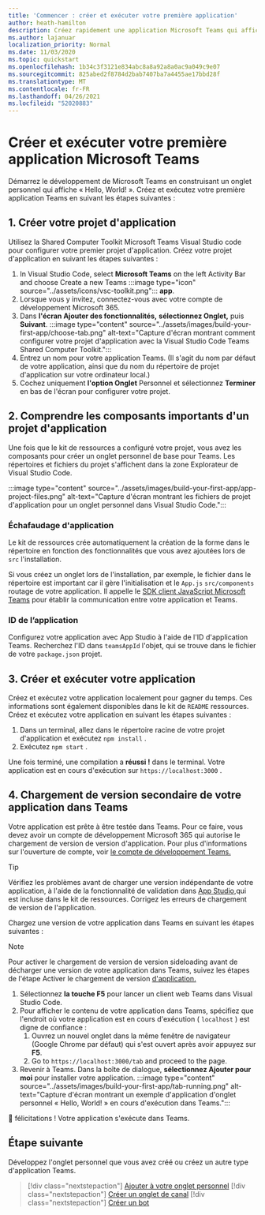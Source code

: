 ```yaml
---
title: 'Commencer : créer et exécuter votre première application'
author: heath-hamilton
description: Créez rapidement une application Microsoft Teams qui affiche un « Hello, World! » à l'aide de la Shared Computer Toolkit Microsoft Teams.
ms.author: lajanuar
localization_priority: Normal
ms.date: 11/03/2020
ms.topic: quickstart
ms.openlocfilehash: 1b34c3f3121e834abc8a8a92a8a0ac9a049c9e07
ms.sourcegitcommit: 825abed2f8784d2bab7407ba7a4455ae17bbd28f
ms.translationtype: MT
ms.contentlocale: fr-FR
ms.lasthandoff: 04/26/2021
ms.locfileid: "52020883"
---
```

# <a name="build-and-run-your-first-microsoft-teams-app"></a>Créer et exécuter votre première application Microsoft Teams

Démarrez le développement de Microsoft Teams en construisant un onglet personnel qui affiche « Hello, World! ».
Créez et exécutez votre première application Teams en suivant les étapes suivantes :

## <a name="1-create-your-app-project"></a>1. Créer votre projet d'application

Utilisez la Shared Computer Toolkit Microsoft Teams Visual Studio code pour configurer votre premier projet d'application. Créez votre projet d'application en suivant les étapes suivantes :

1. In Visual Studio Code, select **Microsoft Teams** on the left Activity Bar and choose Create a new Teams :::image type="icon" source="../assets/icons/vsc-toolkit.png"::: **app**.
1. Lorsque vous y invitez, connectez-vous avec votre compte de développement Microsoft 365.
1. Dans **l'écran Ajouter des fonctionnalités,** **sélectionnez Onglet,** puis **Suivant**.
:::image type="content" source="../assets/images/build-your-first-app/choose-tab.png" alt-text="Capture d'écran montrant comment configurer votre projet d'application avec la Visual Studio Code Teams Shared Computer Toolkit.":::
1. Entrez un nom pour votre application Teams. (Il s'agit du nom par défaut de votre application, ainsi que du nom du répertoire de projet d'application sur votre ordinateur local.)
1. Cochez uniquement **l'option Onglet** Personnel et sélectionnez **Terminer** en bas de l'écran pour configurer votre projet.

## <a name="2-understand-important-app-project-components"></a>2. Comprendre les composants importants d'un projet d'application

Une fois que le kit de ressources a configuré votre projet, vous avez les composants pour créer un onglet personnel de base pour Teams. Les répertoires et fichiers du projet s'affichent dans la zone Explorateur de Visual Studio Code.

:::image type="content" source="../assets/images/build-your-first-app/app-project-files.png" alt-text="Capture d'écran montrant les fichiers de projet d'application pour un onglet personnel dans Visual Studio Code.":::

### <a name="app-scaffolding"></a>Échafaudage d'application

Le kit de ressources crée automatiquement la création de la forme dans le répertoire en fonction des fonctionnalités que vous avez ajoutées lors de `src` l'installation.

Si vous créez un onglet lors de l'installation, par exemple, le fichier dans le répertoire est important car il gère l'initialisation et le `App.js` `src/components` routage de votre application. Il appelle le [SDK client JavaScript Microsoft Teams](../tabs/how-to/using-teams-client-sdk.md) pour établir la communication entre votre application et Teams.

### <a name="app-id"></a>ID de l’application

Configurez votre application avec App Studio à l'aide de l'ID d'application Teams. Recherchez l'ID dans `teamsAppId` l'objet, qui se trouve dans le fichier de votre `package.json` projet.

## <a name="3-build-and-run-your-app"></a>3. Créer et exécuter votre application

Créez et exécutez votre application localement pour gagner du temps. Ces informations sont également disponibles dans le kit de `README` ressources. Créez et exécutez votre application en suivant les étapes suivantes :

1. Dans un terminal, allez dans le répertoire racine de votre projet d'application et exécutez `npm install` .
1. Exécutez `npm start` .

Une fois terminé, une compilation a **réussi !** dans le terminal. Votre application est en cours d'exécution sur `https://localhost:3000` .

## <a name="4-sideload-your-app-in-teams"></a>4. Chargement de version secondaire de votre application dans Teams

Votre application est prête à être testée dans Teams. Pour ce faire, vous devez avoir un compte de développement Microsoft 365 qui autorise le chargement de version de version d'application. Pour plus d'informations sur l'ouverture de compte, voir [le compte de développement Teams.](../build-your-first-app/build-first-app-overview.md#set-up-your-development-account) 

> [!TIP]
> Vérifiez les problèmes avant de charger une version indépendante de votre application, à l'aide de la fonctionnalité de validation dans [App Studio,](../concepts/deploy-and-publish/appsource/prepare/submission-checklist.md#teams-app-validation-tool)qui est incluse dans le kit de ressources. Corrigez les erreurs de chargement de version de l'application.

Chargez une version de votre application dans Teams en suivant les étapes suivantes :

> [!NOTE]
> Pour activer le chargement de version de version sideloading avant de décharger une version de votre application dans Teams, suivez les étapes de l'étape Activer le chargement de version [d'application.](../concepts/build-and-test/prepare-your-o365-tenant.md#enable-custom-teams-apps-and-turn-on-custom-app-uploading)

1. Sélectionnez **la touche F5** pour lancer un client web Teams dans Visual Studio Code.
1. Pour afficher le contenu de votre application dans Teams, spécifiez que l'endroit où votre application est en cours d'exécution ( `localhost` ) est digne de confiance :
   1. Ouvrez un nouvel onglet dans la même fenêtre de navigateur (Google Chrome par défaut) qui s'est ouvert après avoir appuyez sur **F5**.
   1. Go to `https://localhost:3000/tab` and proceed to the page.
1. Revenir à Teams. Dans la boîte de dialogue, **sélectionnez Ajouter pour moi** pour installer votre application.
:::image type="content" source="../assets/images/build-your-first-app/tab-running.png" alt-text="Capture d'écran montrant un exemple d'application d'onglet personnel « Hello, World! » en cours d'exécution dans Teams.":::

🎉 félicitations ! Votre application s'exécute dans Teams.

## <a name="next-step"></a>Étape suivante

Développez l'onglet personnel que vous avez créé ou créez un autre type d'application Teams.

> [!div class="nextstepaction"]
> [Ajouter à votre onglet personnel](../build-your-first-app/build-personal-tab.md)
> [!div class="nextstepaction"]
> [Créer un onglet de canal](../build-your-first-app/build-channel-tab.md)
> [!div class="nextstepaction"]
> [Créer un bot](../build-your-first-app/build-bot.md)
